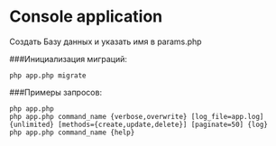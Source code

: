Console application
===============================

Создать Базу данных и указать имя в params.php

###Инициализация миграций:
```
php app.php migrate
```
###Примеры запросов:

```
php app.php
php app.php command_name {verbose,overwrite} [log_file=app.log] {unlimited} [methods={create,update,delete}] [paginate=50] {log}
php app.php command_name {help}
```